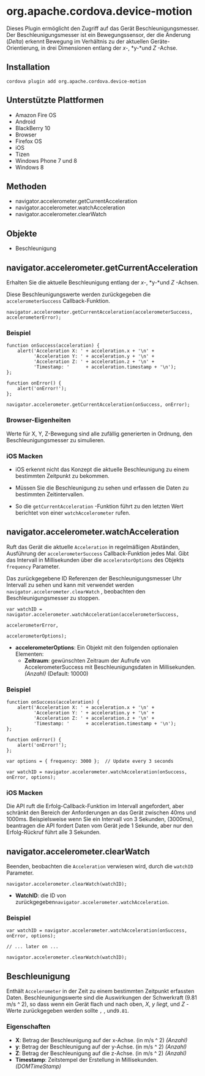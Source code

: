 <!---
    Licensed to the Apache Software Foundation (ASF) under one
    or more contributor license agreements.  See the NOTICE file
    distributed with this work for additional information
    regarding copyright ownership.  The ASF licenses this file
    to you under the Apache License, Version 2.0 (the
    "License"); you may not use this file except in compliance
    with the License.  You may obtain a copy of the License at

      http://www.apache.org/licenses/LICENSE-2.0

    Unless required by applicable law or agreed to in writing,
    software distributed under the License is distributed on an
    "AS IS" BASIS, WITHOUT WARRANTIES OR CONDITIONS OF ANY
    KIND, either express or implied.  See the License for the
    specific language governing permissions and limitations
    under the License.
-->

# org.apache.cordova.device-motion

Dieses Plugin ermöglicht den Zugriff auf das Gerät Beschleunigungsmesser. Der Beschleunigungsmesser ist ein Bewegungssensor, der die Änderung (*Delta*) erkennt Bewegung im Verhältnis zu der aktuellen Geräte-Orientierung, in drei Dimensionen entlang der *x-*, *y-*und *Z* -Achse.

## Installation

    cordova plugin add org.apache.cordova.device-motion
    

## Unterstützte Plattformen

*   Amazon Fire OS
*   Android
*   BlackBerry 10
*   Browser
*   Firefox OS
*   iOS
*   Tizen
*   Windows Phone 7 und 8
*   Windows 8

## Methoden

*   navigator.accelerometer.getCurrentAcceleration
*   navigator.accelerometer.watchAcceleration
*   navigator.accelerometer.clearWatch

## Objekte

*   Beschleunigung

## navigator.accelerometer.getCurrentAcceleration

Erhalten Sie die aktuelle Beschleunigung entlang der *x-*, *y-*und *Z* -Achsen.

Diese Beschleunigungswerte werden zurückgegeben die `accelerometerSuccess` Callback-Funktion.

    navigator.accelerometer.getCurrentAcceleration(accelerometerSuccess, accelerometerError);
    

### Beispiel

    function onSuccess(acceleration) {
        alert('Acceleration X: ' + acceleration.x + '\n' +
              'Acceleration Y: ' + acceleration.y + '\n' +
              'Acceleration Z: ' + acceleration.z + '\n' +
              'Timestamp: '      + acceleration.timestamp + '\n');
    };
    
    function onError() {
        alert('onError!');
    };
    
    navigator.accelerometer.getCurrentAcceleration(onSuccess, onError);
    

### Browser-Eigenheiten

Werte für X, Y, Z-Bewegung sind alle zufällig generierten in Ordnung, den Beschleunigungsmesser zu simulieren.

### iOS Macken

*   iOS erkennt nicht das Konzept die aktuelle Beschleunigung zu einem bestimmten Zeitpunkt zu bekommen.

*   Müssen Sie die Beschleunigung zu sehen und erfassen die Daten zu bestimmten Zeitintervallen.

*   So die `getCurrentAcceleration` -Funktion führt zu den letzten Wert berichtet von einer `watchAccelerometer` rufen.

## navigator.accelerometer.watchAcceleration

Ruft das Gerät die aktuelle `Acceleration` in regelmäßigen Abständen, Ausführung der `accelerometerSuccess` Callback-Funktion jedes Mal. Gibt das Intervall in Millisekunden über die `acceleratorOptions` des Objekts `frequency` Parameter.

Das zurückgegebene ID Referenzen der Beschleunigungsmesser Uhr Intervall zu sehen und kann mit verwendet werden `navigator.accelerometer.clearWatch` , beobachten den Beschleunigungsmesser zu stoppen.

    var watchID = navigator.accelerometer.watchAcceleration(accelerometerSuccess,
                                                           accelerometerError,
                                                           accelerometerOptions);
    

*   **accelerometerOptions**: Ein Objekt mit den folgenden optionalen Elementen: 
    *   **Zeitraum**: gewünschten Zeitraum der Aufrufe von AccelerometerSuccess mit Beschleunigungsdaten in Millisekunden. *(Anzahl)* (Default: 10000)

### Beispiel

    function onSuccess(acceleration) {
        alert('Acceleration X: ' + acceleration.x + '\n' +
              'Acceleration Y: ' + acceleration.y + '\n' +
              'Acceleration Z: ' + acceleration.z + '\n' +
              'Timestamp: '      + acceleration.timestamp + '\n');
    };
    
    function onError() {
        alert('onError!');
    };
    
    var options = { frequency: 3000 };  // Update every 3 seconds
    
    var watchID = navigator.accelerometer.watchAcceleration(onSuccess, onError, options);
    

### iOS Macken

Die API ruft die Erfolg-Callback-Funktion im Intervall angefordert, aber schränkt den Bereich der Anforderungen an das Gerät zwischen 40ms und 1000ms. Beispielsweise wenn Sie ein Intervall von 3 Sekunden, (3000ms), beantragen die API fordert Daten vom Gerät jede 1 Sekunde, aber nur den Erfolg-Rückruf führt alle 3 Sekunden.

## navigator.accelerometer.clearWatch

Beenden, beobachten die `Acceleration` verwiesen wird, durch die `watchID` Parameter.

    navigator.accelerometer.clearWatch(watchID);
    

*   **WatchID**: die ID von zurückgegeben`navigator.accelerometer.watchAcceleration`.

### Beispiel

    var watchID = navigator.accelerometer.watchAcceleration(onSuccess, onError, options);
    
    // ... later on ...
    
    navigator.accelerometer.clearWatch(watchID);
    

## Beschleunigung

Enthält `Accelerometer` in der Zeit zu einem bestimmten Zeitpunkt erfassten Daten. Beschleunigungswerte sind die Auswirkungen der Schwerkraft (9.81 m/s ^ 2), so dass wenn ein Gerät flach und nach oben, *X*, *y liegt*, und *Z* -Werte zurückgegeben werden sollte `` , `` , und`9.81`.

### Eigenschaften

*   **X**: Betrag der Beschleunigung auf der x-Achse. (in m/s ^ 2) *(Anzahl)*
*   **y**: Betrag der Beschleunigung auf der y-Achse. (in m/s ^ 2) *(Anzahl)*
*   **Z**: Betrag der Beschleunigung auf die z-Achse. (in m/s ^ 2) *(Anzahl)*
*   **Timestamp**: Zeitstempel der Erstellung in Millisekunden. *(DOMTimeStamp)*